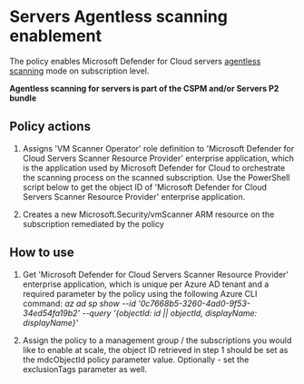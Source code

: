 # Servers Agentless scanning enablement
The policy enables Microsoft Defender for Cloud servers [agentless scanning](https://learn.microsoft.com/en-us/azure/defender-for-cloud/concept-agentless-data-collection) mode on subscription level.

**Agentless scanning for servers is part of the CSPM and/or Servers P2 bundle**

## Policy actions
1. Assigns 'VM Scanner Operator' role definition to 'Microsoft Defender for Cloud Servers Scanner Resource Provider' enterprise application, which is the application used by Microsoft Defender for Cloud to orchestrate the scanning process on the scanned subscription. Use the PowerShell script below to get the object ID of 'Microsoft Defender for Cloud Servers Scanner Resource Provider' enterprise application.

2. Creates a new Microsoft.Security/vmScanner ARM resource on the subscription remediated by the policy


## How to use
1. Get 'Microsoft Defender for Cloud Servers Scanner Resource Provider' enterprise application, which is unique per Azure AD tenant and a required parameter by the policy using the following Azure CLI command: *az ad sp show --id '0c7668b5-3260-4ad0-9f53-34ed54fa19b2' --query '{objectId: id || objectId, displayName: displayName}'*

2. Assign the policy to a management group / the subscriptions you would like to enable at scale, the object ID retrieved in step 1 should be set as the mdcObjectId policy parameter value. Optionally - set the exclusionTags parameter as well.


